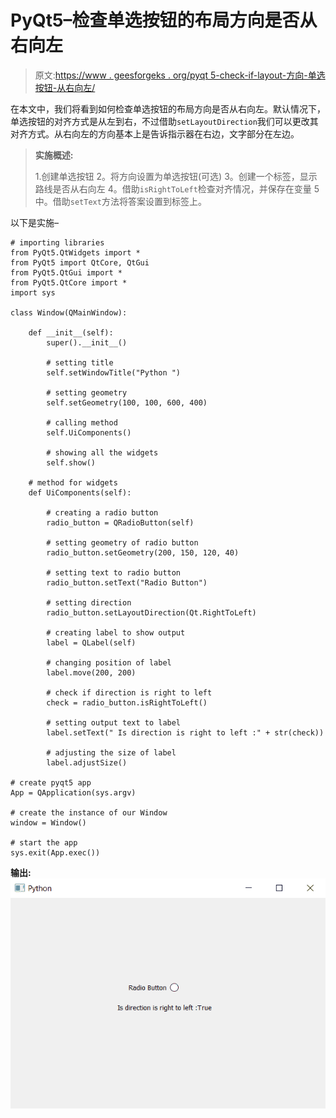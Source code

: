 # PyQt5–检查单选按钮的布局方向是否从右向左

> 原文:[https://www . geesforgeks . org/pyqt 5-check-if-layout-方向-单选按钮-从右向左/](https://www.geeksforgeeks.org/pyqt5-check-if-layout-direction-of-radio-button-is-right-to-left/)

在本文中，我们将看到如何检查单选按钮的布局方向是否从右向左。默认情况下，单选按钮的对齐方式是从左到右，不过借助`setLayoutDirection`我们可以更改其对齐方式。从右向左的方向基本上是告诉指示器在右边，文字部分在左边。

> **实施概述:**
> 
> 1.创建单选按钮
> 2。将方向设置为单选按钮(可选)
> 3。创建一个标签，显示路线是否从右向左
> 4。借助`isRightToLeft`检查对齐情况，并保存在变量
> 5 中。借助`setText`方法将答案设置到标签上。

以下是实施–

```
# importing libraries
from PyQt5.QtWidgets import * 
from PyQt5 import QtCore, QtGui
from PyQt5.QtGui import * 
from PyQt5.QtCore import * 
import sys

class Window(QMainWindow):

    def __init__(self):
        super().__init__()

        # setting title
        self.setWindowTitle("Python ")

        # setting geometry
        self.setGeometry(100, 100, 600, 400)

        # calling method
        self.UiComponents()

        # showing all the widgets
        self.show()

    # method for widgets
    def UiComponents(self):

        # creating a radio button
        radio_button = QRadioButton(self)

        # setting geometry of radio button
        radio_button.setGeometry(200, 150, 120, 40)

        # setting text to radio button
        radio_button.setText("Radio Button")

        # setting direction
        radio_button.setLayoutDirection(Qt.RightToLeft)

        # creating label to show output
        label = QLabel(self)

        # changing position of label
        label.move(200, 200)

        # check if direction is right to left
        check = radio_button.isRightToLeft()

        # setting output text to label
        label.setText(" Is direction is right to left :" + str(check))

        # adjusting the size of label
        label.adjustSize()

# create pyqt5 app
App = QApplication(sys.argv)

# create the instance of our Window
window = Window()

# start the app
sys.exit(App.exec())
```

**输出:**
![](img/3bab65679f1dc30f20d88b48aab72990.png)